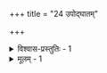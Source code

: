 +++
title = "24 उपोद्घातम्"

+++

<details><summary>विश्वास-प्रस्तुतिः - 1</summary>

1.निर्गत्य ब्रह्मरन्ध्रात् तपनकरमथालम्ब्य नाडीनिबद्धं  
प्रत्युद्यद्देवबृन्दप्रहितबलिरसौ येन योगी प्रयाति ।  
मौकुन्दस्स्थाप्यतेऽसौ परमिह मुनिना पञ्चभिर्न्यायभेदैः  
मोहाकूपारपारं पुरमभिगमयन्मुक्तिघण्टापथो नः॥
</details>

<details><summary>मूलम् - 1</summary>

1.निर्गत्य ब्रह्मरन्ध्रात् तपनकरमथालम्ब्य नाडीनिबद्धं  
प्रत्युद्यद्देवबृन्दप्रहितबलिरसौ येन योगी प्रयाति ।  
मौकुन्दस्स्थाप्यतेऽसौ परमिह मुनिना पञ्चभिर्न्यायभेदैः  
मोहाकूपारपारं पुरमभिगमयन्मुक्तिघण्टापथो नः॥
</details>